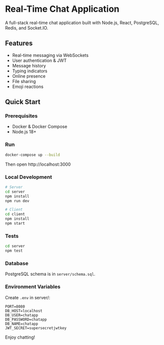 # Real-Time Chat Application

A full-stack real-time chat application built with Node.js, React, PostgreSQL, Redis, and Socket.IO.

## Features
- Real-time messaging via WebSockets
- User authentication & JWT
- Message history
- Typing indicators
- Online presence
- File sharing
- Emoji reactions

## Quick Start

### Prerequisites
- Docker & Docker Compose
- Node.js 18+

### Run
```bash
docker-compose up --build
```

Then open http://localhost:3000

### Local Development
```bash
# Server
cd server
npm install
npm run dev

# Client
cd client
npm install
npm start
```

### Tests
```bash
cd server
npm test
```

### Database
PostgreSQL schema is in `server/schema.sql`.

### Environment Variables
Create `.env` in server/:
```
PORT=8080
DB_HOST=localhost
DB_USER=chatapp
DB_PASSWORD=chatapp
DB_NAME=chatapp
JWT_SECRET=supersecretjwtkey
```

Enjoy chatting!
